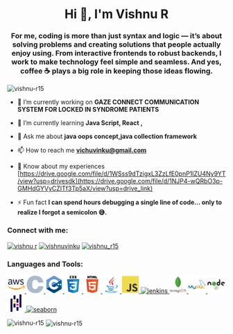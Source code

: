 <h1 align="center">Hi 👋, I'm Vishnu R</h1>
<h3 align="center">For me, coding is more than just syntax and logic — it’s about solving problems and creating solutions that people actually enjoy using. From interactive frontends to robust backends, I work to make technology feel simple and seamless. And yes, coffee ☕ plays a big role in keeping those ideas flowing.</h3>

<p align="left"> <img src="https://komarev.com/ghpvc/?username=vishnu-r15&label=Profile%20views&color=0e75b6&style=flat" alt="vishnu-r15" /> </p>

- 🔭 I’m currently working on **GAZE CONNECT COMMUNICATION SYSTEM FOR LOCKED IN SYNDROME PATIENTS**

- 🌱 I’m currently learning **Java Script, React ,**

- 💬 Ask me about **java oops concept,java collection framework**

- 📫 How to reach me **vichuvinku@gmail.com**

- 📄 Know about my experiences [https://drive.google.com/file/d/1WSss9dTzigxL3ZzLfE0pnP1lZU4Ny9YT/view?usp=drivesdk](https://drive.google.com/file/d/1NJP4-wQRbO3p-GMHdGYVyCZITf3Tp5aX/view?usp=drive_link)

- ⚡ Fun fact **I can spend hours debugging a single line of code… only to realize I forgot a semicolon 😅.**

<h3 align="left">Connect with me:</h3>
<p align="left">
<a href="https://linkedin.com/in/vishnu r" target="blank"><img align="center" src="https://raw.githubusercontent.com/rahuldkjain/github-profile-readme-generator/master/src/images/icons/Social/linked-in-alt.svg" alt="vishnu r" height="30" width="40" /></a>
<a href="https://instagram.com/vishnuvinku" target="blank"><img align="center" src="https://raw.githubusercontent.com/rahuldkjain/github-profile-readme-generator/master/src/images/icons/Social/instagram.svg" alt="vishnuvinku" height="30" width="40" /></a>
<a href="https://www.leetcode.com/vishnu_r15" target="blank"><img align="center" src="https://raw.githubusercontent.com/rahuldkjain/github-profile-readme-generator/master/src/images/icons/Social/leet-code.svg" alt="vishnu_r15" height="30" width="40" /></a>
</p>

<h3 align="left">Languages and Tools:</h3>
<p align="left"> <a href="https://aws.amazon.com" target="_blank" rel="noreferrer"> <img src="https://raw.githubusercontent.com/devicons/devicon/master/icons/amazonwebservices/amazonwebservices-original-wordmark.svg" alt="aws" width="40" height="40"/> </a> <a href="https://www.cprogramming.com/" target="_blank" rel="noreferrer"> <img src="https://raw.githubusercontent.com/devicons/devicon/master/icons/c/c-original.svg" alt="c" width="40" height="40"/> </a> <a href="https://www.w3schools.com/cpp/" target="_blank" rel="noreferrer"> <img src="https://raw.githubusercontent.com/devicons/devicon/master/icons/cplusplus/cplusplus-original.svg" alt="cplusplus" width="40" height="40"/> </a> <a href="https://www.w3schools.com/css/" target="_blank" rel="noreferrer"> <img src="https://raw.githubusercontent.com/devicons/devicon/master/icons/css3/css3-original-wordmark.svg" alt="css3" width="40" height="40"/> </a> <a href="https://www.w3.org/html/" target="_blank" rel="noreferrer"> <img src="https://raw.githubusercontent.com/devicons/devicon/master/icons/html5/html5-original-wordmark.svg" alt="html5" width="40" height="40"/> </a> <a href="https://www.java.com" target="_blank" rel="noreferrer"> <img src="https://raw.githubusercontent.com/devicons/devicon/master/icons/java/java-original.svg" alt="java" width="40" height="40"/> </a> <a href="https://developer.mozilla.org/en-US/docs/Web/JavaScript" target="_blank" rel="noreferrer"> <img src="https://raw.githubusercontent.com/devicons/devicon/master/icons/javascript/javascript-original.svg" alt="javascript" width="40" height="40"/> </a> <a href="https://www.jenkins.io" target="_blank" rel="noreferrer"> <img src="https://www.vectorlogo.zone/logos/jenkins/jenkins-icon.svg" alt="jenkins" width="40" height="40"/> </a> <a href="https://www.mongodb.com/" target="_blank" rel="noreferrer"> <img src="https://raw.githubusercontent.com/devicons/devicon/master/icons/mongodb/mongodb-original-wordmark.svg" alt="mongodb" width="40" height="40"/> </a> <a href="https://www.mysql.com/" target="_blank" rel="noreferrer"> <img src="https://raw.githubusercontent.com/devicons/devicon/master/icons/mysql/mysql-original-wordmark.svg" alt="mysql" width="40" height="40"/> </a> <a href="https://nodejs.org" target="_blank" rel="noreferrer"> <img src="https://raw.githubusercontent.com/devicons/devicon/master/icons/nodejs/nodejs-original-wordmark.svg" alt="nodejs" width="40" height="40"/> </a> <a href="https://pandas.pydata.org/" target="_blank" rel="noreferrer"> <img src="https://raw.githubusercontent.com/devicons/devicon/2ae2a900d2f041da66e950e4d48052658d850630/icons/pandas/pandas-original.svg" alt="pandas" width="40" height="40"/> </a> <a href="https://seaborn.pydata.org/" target="_blank" rel="noreferrer"> <img src="https://seaborn.pydata.org/_images/logo-mark-lightbg.svg" alt="seaborn" width="40" height="40"/> </a> </p>

<p><img align="left" src="https://github-readme-stats.vercel.app/api/top-langs?username=vishnu-r15&show_icons=true&locale=en&layout=compact" alt="vishnu-r15" /></p>

<p>&nbsp;<img align="center" src="https://github-readme-stats.vercel.app/api?username=vishnu-r15&show_icons=true&locale=en" alt="vishnu-r15" /></p>
